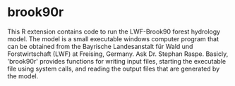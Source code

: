 
<!-- README.md is generated from README.Rmd. Please edit that file -->
brook90r
========

This R extension contains code to run the LWF-Brook90 forest hydrology model. The model is a small executable windows computer program that can be obtained from the Bayrische Landesanstalt für Wald und Forstwirtschaft (LWF) at Freising, Germany. Ask Dr. Stephan Raspe. Basicly, 'brook90r' provides functions for writing input files, starting the executable file using system calls, and reading the output files that are generated by the model.
